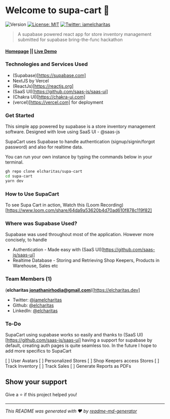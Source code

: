 # Welcome to supa-cart 👋
![Version](https://img.shields.io/badge/version-1.0.0-blue.svg?cacheSeconds=2592000)
[![License: MIT](https://img.shields.io/badge/License-MIT-yellow.svg)](#)
[![Twitter: iamelcharitas](https://img.shields.io/twitter/follow/iamelcharitas.svg?style=social)](https://twitter.com/iamelcharitas)

> A supabase powered react app for store inventory management submitted for supabase bring-the-func hackathon

#### [Homepage](https://github.com/elcharitas/supa-cart) || [Live Demo](https://supa-cart.vercel.app)

### Technologies and Services Used

- (Supabase)[https://supabase.com]
- NextJS by Vercel
- (ReactJs)[https://reactjs.org]
- (SaaS UI)[https://github.com/saas-js/saas-ui]
- (Chakra UI)[https://chakra-ui.com]
- (vercel)[https://vercel.com] for deployment

### Get Started

This simple app powered by supabase is a store inventory management software. Designed with love using SaaS UI - @saas-js

SupaCart uses Supabase to handle authentication (signup/signin/forgot password) and also for realtime data.

You can run your own instance by typing the commands below in your terminal.

```sh
gh repo clone elcharitas/supa-cart
cd supa-cart
yarn dev
```

### How to Use SupaCart

To see Supa Cart in action, Watch this (Loom Recording)[https://www.loom.com/share/64da9a53620b4d70ad610f878c119f82]

### Where was Supabase Used?

Supabase was used throughout most of the application. However more concisely, to handle
- Authentication - Made easy with (SaaS UI)[https://github.com/saas-js/saas-ui]
- Realtime Database - Storing and Retrieving Shop Keepers, Products in Warehouse, Sales etc


### Team Members (1)

(**elcharitas <jonathanirhodia@gmail.com>**)[https://elcharitas.dev]

* Twitter: [@iamelcharitas](https://twitter.com/iamelcharitas)
* Github: [@elcharitas](https://github.com/elcharitas)
* LinkedIn: [@elcharitas](https://linkedin.com/in/elcharitas)

### To-Do

SupaCart using supabase works so easily and thanks to 
(SaaS UI)[https://github.com/saas-js/saas-ui] having a support for supabase by default,
creating auth pages is quite seamless too.
In the future I hope to add more specifics to SupaCart

[ ] User Avatars
[ ] Personalized Stores
[ ] Shop Keepers access Stores
[ ] Track Inventory
[ ] Track Sales
[ ] Generate Reports as PDFs

## Show your support

Give a ⭐️ if this project helped you!


***
_This README was generated with ❤️ by [readme-md-generator](https://github.com/kefranabg/readme-md-generator)_